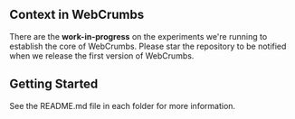 ## Context in WebCrumbs

There are the **work-in-progress** on the experiments we're running to establish the core of WebCrumbs.
Please star the repository to be notified when we release the first version of WebCrumbs.

## Getting Started

See the README.md file in each folder for more information.
